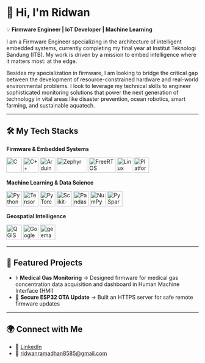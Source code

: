 # 👋 Hi, I'm Ridwan

💡 **Firmware Engineer | IoT Developer | Machine Learning**

I am a Firmware Engineer specializing in the architecture of intelligent embedded systems, currently completing my final year at Institut Teknologi Bandung (ITB). My work is driven by a mission to embed intelligence where it matters most: at the edge.

Besides my specialization in firmware, I am looking to bridge the critical gap between the development of resource-constrained hardware and real-world environmental problems. I look to leverage my technical skills to engineer sophisticated monitoring solutions that power the next generation of technology in vital areas like disaster prevention, ocean robotics, smart farming, and sustainable aquatech.

---

## 🛠️ My Tech Stacks

**Firmware & Embedded Systems**

<p align="left">
<a href="https://en.cppreference.com/w/c/language" target="_blank" rel="noreferrer" style="text-decoration:none">
<img src="https://upload.wikimedia.org/wikipedia/commons/1/18/C_Programming_Language.svg" alt="C" width="40" height="40"/>
</a>
<a href="https://isocpp.org/" target="_blank" rel="noreferrer" style="text-decoration:none">
<img src="https://cdn.jsdelivr.net/gh/devicons/devicon/icons/cplusplus/cplusplus-original.svg" alt="C++" width="40" height="40"/>
</a>
<a href="https://www.arduino.cc/" target="_blank" rel="noreferrer" style="text-decoration:none">
<img src="https://cdn.jsdelivr.net/gh/devicons/devicon/icons/arduino/arduino-original-wordmark.svg" alt="Arduino" width="40" height="40"/>
</a>
<a href="https://www.zephyrproject.org/" target="_blank" rel="noreferrer" style="text-decoration:none">
<img src="https://www.zephyrproject.org/wp-content/uploads/2023/03/Zephyr_color-13.png" alt="Zephyr" width="80" height="40"/>
</a>
<a href="https://www.freertos.org/" target="_blank" rel="noreferrer" style="text-decoration:none">
<img src="https://upload.wikimedia.org/wikipedia/commons/3/3e/FreeRTOS_logo_2005.svg" alt="FreeRTOS" width="70" height="40"/>
</a>
<a href="https://www.linux.org/" target="_blank" rel="noreferrer" style="text-decoration:none">
<img src="https://cdn.jsdelivr.net/gh/devicons/devicon/icons/linux/linux-original.svg" alt="Linux" width="40" height="40"/>
</a>
<a href="https://www.platformio.org/" target="_blank" rel="noreferrer" style="text-decoration:none">
<img src="https://cdn.platformio.org/images/platformio-logo.17fdc3bc.png" alt="PlatformIO" width="40" height="40"/>
</a>
</p>

**Machine Learning & Data Science**

<p align="left">
<a href="https://www.python.org" target="_blank" rel="noreferrer" style="text-decoration:none">
<img src="https://cdn.jsdelivr.net/gh/devicons/devicon/icons/python/python-original.svg" alt="Python" width="40" height="40"/>
</a>
<a href="https://www.tensorflow.org" target="_blank" rel="noreferrer" style="text-decoration:none">
<img src="https://cdn.jsdelivr.net/gh/devicons/devicon/icons/tensorflow/tensorflow-original.svg" alt="TensorFlow" width="40" height="40"/>
</a>
<a href="https://pytorch.org/" target="_blank" rel="noreferrer" style="text-decoration:none">
<img src="https://cdn.jsdelivr.net/gh/devicons/devicon/icons/pytorch/pytorch-original.svg" alt="PyTorch" width="40" height="40"/>
</a>
<a href="https://scikit-learn.org/" target="_blank" rel="noreferrer" style="text-decoration:none">
<img src="https://cdn.jsdelivr.net/gh/devicons/devicon/icons/scikitlearn/scikitlearn-original.svg" alt="Scikit-learn" width="40" height="40"/>
</a>
<a href="https://pandas.pydata.org/" target="_blank" rel="noreferrer" style="text-decoration:none">
<img src="https://cdn.jsdelivr.net/gh/devicons/devicon/icons/pandas/pandas-original.svg" alt="Pandas" width="40" height="40"/>
</a>
<a href="https://numpy.org/" target="_blank" rel="noreferrer" style="text-decoration:none">
<img src="https://cdn.jsdelivr.net/gh/devicons/devicon/icons/numpy/numpy-original.svg" alt="NumPy" width="40" height="40"/>
</a>
<a href="https://spark.apache.org/" target="_blank" rel="noreferrer" style="text-decoration:none">
<img src="https://cdn.jsdelivr.net/gh/devicons/devicon/icons/apachespark/apachespark-original-wordmark.svg" alt="PySpark" height="40"/>
</a>
</p>

**Geospatial Intelligence**

<p align="left">
<a href="https://www.qgis.org/" target="_blank" rel="noreferrer" style="text-decoration:none">
<img src="https://upload.wikimedia.org/wikipedia/commons/9/91/QGIS_logo_new.svg" alt="QGIS" width="40" height="40"/>
</a>
<a href="https://earthengine.google.com/" target="_blank" rel="noreferrer" style="text-decoration:none">
<img src="https://icons.iconarchive.com/icons/carlosjj/google-jfk/128/earth-engine-icon.png" alt="Google Earth Engine" width="40" height="40"/>
</a>
<a href="https://geemap.org/" target="_blank" rel="noreferrer" style="text-decoration:none">
<img src="https://book.geemap.org/_static/logo.png" alt="geemap" width="40" height="40"/>
</a>
</p>

---

## 📂 Featured Projects

- ⚕️ **Medical Gas Monitoring** → Designed firmware for medical gas concentration data acquisition and dashboard in Human Machine Interface (HMI)
- 🔐 **Secure ESP32 OTA Update** → Built an HTTPS server for safe remote firmware updates

---

## 🌍 Connect with Me

- 💼 [LinkedIn](https://www.linkedin.com/in/your-link)
- 📧 [ridwanramadhan8585@gmail.com](mailto:ridwanramadhan8585@gmail.com)
